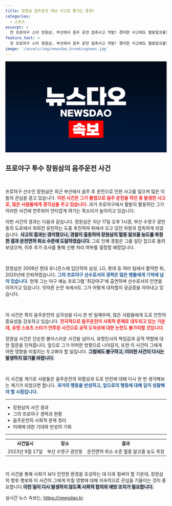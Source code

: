 ```yaml
---
title: 장원삼 음주운전 대낮 사고로 쫓기는 풍경!
categories:
  - 스포츠
excerpt: >
  전 프로야구 스타 장원삼, 부산에서 음주 운전 접촉사고 적발! 경미한 사고에도 혈중알코올농도는 운전면허 취소 수준. 그의 귀가는 불안한 여운을 남긴 채, 이후 조사가 예정되어 있다. 클릭해 더 알아보세요!
feature_text: >
  전 프로야구 스타 장원삼, 부산에서 음주 운전 접촉사고 적발! 경미한 사고에도 혈중알코올농도는 운전면허 취소 수준. 그의 귀가는 불안한 여운을 남긴 채, 이후 조사가 예정되어 있다. 클릭해 더 알아보세요!
image: '/assets/img/newsdao_breakingnews.jpg'
---
```


<p><img src="/assets/img/newsdao_breakingnews.jpg" alt="koreaapp 속보" /></p>

<h2 data-ke-size="size26">프로야구 투수 장원삼의 음주운전 사건</h2>

<p data-ke-size="size16">&nbsp;</p>

<p>프로야구 선수인 장원삼은 최근 부산에서 음주 후 운전으로 인한 사고를 일으켜 많은 이들의 관심을 끌고 있습니다. <b><span style="color: #ee2323;">이번 사건은 그가 불법으로 음주 운전을 하던 중 발생한 사고로, 많은 사람들에게 경각심을 주고 있습니다.</span></b> 과거 프로야구에서 활발히 활동하던 그가 이러한 사건에 연루되어 안타깝게 여기는 목소리가 높아지고 있습니다. </p>

<p>이번 사건의 경과는 다음과 같습니다. 장원삼은 지난 17일 오후 1시경, 부산 수영구 광안동의 도로에서 좌회전 유턴하는 도중 후진하여 뒤에서 오고 있던 차량과 접촉하게 되었습니다. <b><span style="background-color: #21538527;">사고의 결과는 경미했으나, 경찰이 출동하여 장원삼의 혈중 알코올 농도를 측정한 결과 운전면허 취소 수준에 도달하였습니다.</span></b> 그로 인해 경찰은 그를 일단 집으로 돌려보냈으며, 이후 추가 조사를 통해 신병 처리 여부를 결정할 예정입니다.</p>

<p data-ke-size="size16">&nbsp;</p>

<p>장원삼은 2006년 현대 유니콘스에 입단하여 삼성, LG, 롯데 등 여러 팀에서 활약한 뒤, 2020년에 은퇴하였습니다. <b><span style="color: #1a5490;">그의 프로야구 선수로서의 경력은 많은 팬들에게 기억에 남아 있습니다.</span></b> 현재 그는 야구 예능 프로그램 '최강야구'에 출연하며 선수로서의 인연을 이어가고 있습니다. 잇따른 논란 속에서도 그가 어떻게 대처할지 궁금증을 자아내고 있습니다.</p>

<p data-ke-size="size16">&nbsp;</p>

<p>이 사건은 특히 음주운전의 심각성을 다시 한 번 일깨우며, 많은 사람들에게 도로 안전의 중요성을 강조하고 있습니다. <b><span style="color: #ee2323;">전국적으로 음주운전이 사회적 문제로 대두되고 있는 가운데, 유명 스포츠 스타가 연루된 사건으로 공적 도덕성에 대한 논란도 불가피할 것입니다.</span></b> </p>

<p>장원삼 사건은 단순한 불미스러운 사건을 넘어서, 유명인사의 책임감과 공적 역할에 대한 질문을 던져줍니다. 앞으로 그가 어떠한 방향으로 나아갈지, 또한 이 사건이 그에게 어떤 영향을 미칠지는 두고봐야 할 일입니다. <b><span style="background-color: #21538527;">그럼에도 불구하고, 이러한 사건이 다시는 발생하지 않기를 바랍니다.</span></b> </p>

<p data-ke-size="size16">&nbsp;</p>

<p>이 사건을 계기로 사람들은 음주운전의 위험성과 도로 안전에 대해 다시 한 번 생각해보는 계기가 되었으면 합니다. <b><span style="color: #1a5490;">과거의 행동을 반성하고, 앞으로의 행동에 대해 깊이 성찰해야 할 시점입니다.</span></b> </p>

<hr>

<ul>
    <li>장원삼의 사건 경과</li>
    <li>그의 프로야구 경력과 현황</li>
    <li>음주운전의 사회적 문제 정리</li>
    <li>미래에 대한 기대와 반성의 기회</li>
</ul>

<hr>

<table style="width: 100%;">
    <tr>
        <td style="text-align: center; height: 17px;"><b>사건일시</b></td>
        <td style="text-align: center; height: 17px;"><b>장소</b></td>
        <td style="text-align: center; height: 17px;"><b>결과</b></td>
    </tr>
    <tr>
        <td style="text-align: center; height: 17px;">2023년 9월 17일</td>
        <td style="text-align: center; height: 17px;">부산 수영구 광안동</td>
        <td style="text-align: center; height: 17px;">운전면허 취소 수준 혈중 알코올 농도 측정</td>
    </tr>
</table>

<p data-ke-size="size16">&nbsp;</p> 

<p>이 사건을 통해 사회가 보다 안전한 환경을 조성하는 데 더욱 힘써야 할 가운데, 장원삼의 향후 행보와 이 사건이 그에게 미칠 영향에 대해 지속적으로 관심을 기울이는 것이 중요합니다.<b><span style="background-color: #21538527;">이런 일이 다시 발생하지 않도록 사회적 합의와 예방 조치가 필요합니다.</span></b></p>
실시간 뉴스 속보는, <a href="https://newsdao.kr" rel="dofollow">https://newsdao.kr</a>


